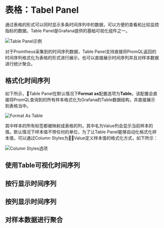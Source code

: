 # 表格：Tabel Panel

通过表格的形式可以同时显示多条时间序列中的数据，可以方便的查看和比较监控指标的数据。Table Panel是Grafana提供的基础可视化组件之一。

![Table Panel示例](http://p2n2em8ut.bkt.clouddn.com/grafana_table_panel_example2.png)

对于Promtheus采集到的时间序列数据，Table Panel支持直接将PromQL返回的时间序列格式化为表格的形式进行展示，也可以直接展示时间序列并且对样本数据进行统计聚合。

## 格式化时间序列

如下所示，Table Panel在默认情况下**Format as**配置选项为**Table**。该配置会直接将PromQL查询到的所有样本格式化为Grafana的Table数据结构，并直接展示到表格当中。

![Format As Table](http://p2n2em8ut.bkt.clouddn.com/grafana_format_as_table.png)

其中样本的所有标签都被映射成表格的列，其中名为Value列会显示当前样本的值。默认情况下样本值不带任何的单位，为了让Table Panel能够自动化格式化样本值，可以通过Column Styles为Value定义样本值的格式化方式，如下所示：

![Column Styles选项](http://p2n2em8ut.bkt.clouddn.com/grafana_table_panel_cloum_style.png)

## 使用Table可视化时间序列

## 按行显示时间序列

## 按列显示时间序列

## 对样本数据进行聚合